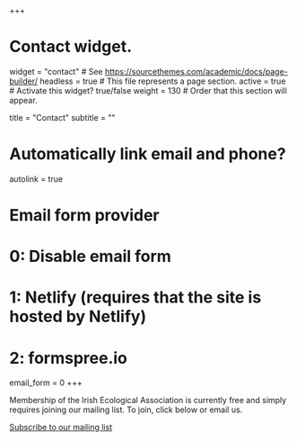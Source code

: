 +++
# Contact widget.
widget = "contact"  # See https://sourcethemes.com/academic/docs/page-builder/
headless = true  # This file represents a page section.
active = true  # Activate this widget? true/false
weight = 130  # Order that this section will appear.

title = "Contact"
subtitle = ""

# Automatically link email and phone?
autolink = true

# Email form provider
#   0: Disable email form
#   1: Netlify (requires that the site is hosted by Netlify)
#   2: formspree.io
email_form = 0
+++

Membership of the Irish Ecological Association is currently free and simply requires joining our mailing list. 
To join, click below or email us.  

<a class="btn btn-primary btn-outline btn-xs{{end}}"     href="mailto:iea_mailinglist+subscribe@googlegroups.com" target="_blank"> <i class="fa fa-file-text" aria-hidden="true"></i> Subscribe to our mailing list </a>